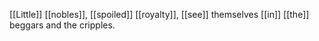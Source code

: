 [[Little]] [[nobles]], [[spoiled]] [[royalty]], [[see]] themselves [[in]] [[the]] beggars and the cripples.  
